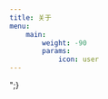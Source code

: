 ```yaml
---
title: 关于
menu:
    main: 
        weight: -90
        params:
            icon: user
---
```



<link rel="stylesheet" href="https://npm.elemecdn.com/sakura-halo@1.3.8/1.3.4/source/lib/botui/botui-theme-default.css">
<link href="https://npm.elemecdn.com/sakura-halo@1.3.8/1.3.4/source/lib/botui/botui.min.css" rel="stylesheet" type="text/css" />
<script src="https://npm.elemecdn.com/sakura-halo@1.3.8/1.3.4/source/lib/botui/vue.min.js"></script>
<div id="my-botui-app"></div>
<script>window.onload=function(){
document.body.innerHTML+="<script src='https://npm.elemecdn.com/sakura-halo@1.3.8/1.3.4/source/lib/botui/botui.min.js'></script><script src='https://npm.elemecdn.com/sakura-halo@1.3.8/1.3.4/source/lib/botui/own-bot.js' ></script>";}</script>
